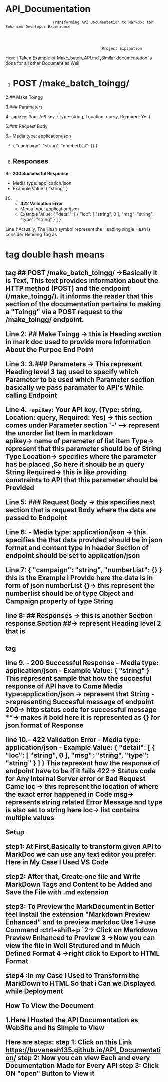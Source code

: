 # API_Documentation
                         Transforming API Documentation to Markdoc for Enhanced Developer Experience




                                               Project Explantion 

                                               

Here i Taken Example of Make_batch_API.md ,Similar documentation is done for all other Document as Well

1. # POST /make_batch_toingg/

2.## Make Toingg

3.### Parameters

4.- `apiKey`: Your API key. (Type: string, Location: query, Required: Yes)

5.### Request Body

6.- Media type: application/json

7.  {
     "campaign": "string",
     "numberList": {}
     }

8. ## Responses

9.- **200 Successful Response**

 - Media type: application/json
 - Example Value:
     {
     "string"
     }

10. - **422 Validation Error**
     - Media type: application/json
     - Example Value:
     {
     "detail": [
     {
     "loc": [
     "string",
     0
     ],
     "msg": "string",
     "type": "string"
     }
     ]
     }


Line 1:Actually, The Hash symbol represent the Heading single Hash is consider Heading Tag as <h1> tag double hash means <h2> tag
           ##  POST /make_batch_toingg/    ->Basically it is Text, This text provides information about the HTTP method (POST) and the endpoint (/make_toingg/). It informs the reader that this section of the documentation pertains to making a "Toingg" via a POST request to the /make_toingg/ endpoint.

Line 2:  ## Make Toingg -> this is Heading section in mark doc used to provide more Information About the Purpoe End Point

Line 3: 3.### Parameters  -> This represent Heading level 3 tag used to specify which Parameter to be used which Parameter section basically we pass paramater to API's While calling Endpoint


Line 4.  -`apiKey`: Your API key. (Type: string, Location: query, Required: Yes) -> this section comes under Parameter section 
          '-' --> represent the unorder list Item in markdown  
          apikey-> name of parameter of list item
          Type-> represent that this parameter should be of String Type
          Location-> specifies where the parameter has be placed ,So here it shoulb be in query String
          Required-> this is like providing constraints to API that this parameter should be Provided


Line 5: ### Request Body  -> this specifies next section that is request Body where the data are passed to Endpoint


Line 6: - Media type: application/json -> this specifies the that data provided should be in json format  and content type in header Section of endpoint  should be set to  application/json 


Line 7:
     {
     "campaign": "string",
     "numberList": {}
     }
     this is the Example i Provide here the data is in form of json  numberList {}-> this represent the numberlist should be of type Object and Campaign property of type String


line 8: ## Responses -> this is another Section response Section ##-> represent Heading level 2  that is <h2> tag


line 9. - **200 Successful Response**
     - Media type: application/json
     - Example Value:
     {
     "string"
     }   
     This represent sample that how the  succesful response of API have to Come
     Media type:application/json -> represent that 
     String ->representing Succesful message of endpoint
     200-> http status code for successful message
     **-> makes it bold 
     here it is represented  as {} for json format of Response


line 10.- **422 Validation Error**
     - Media type: application/json
     - Example Value:
     {
     "detail": [
     {
     "loc": [
     "string",
     0
     ],
     "msg": "string",
     "type": "string"
     }
     ]
     }   This represent how the response of endpoint have to be  if it fails
         422-> Status code for Any Internal Server error or Bad Request Came
         loc -> this represent the location of  where the exact error happened in Code
         msg-> represents string related Error Message  and type is also set to string
         here
         loc-> list contains multiple values 
 
     


 Setup

step1: At First,Basically to transform given API to MarkDoc we can  use any text editor you prefer. Here in My Case I Used VS Code 

step2: After that, Create one file and Write MarkDown Tags and Content to be Added and Save the File with .md extension

step3: To Preview the MarkDocument in Better feel Install the extension "Markdown Preview Enhanced" and to preview markdoc Use 
          1->use Command :ctrl+shift+p 
         `2-> Click on Markdown Preview Enhanced to Preview
          3 ->Now you can view the file in Well Strutured and in Much Defined Format
          4 ->right click to Export to HTML Format

step4 :In my Case I Used to Transform the MarkDown to HTML So that i Can we Displayed while Deployment


                                        





How To View the Document 


1.Here I Hosted   the  API Documentation  as  WebSite and its Simple to View 

Here are steps:
step 1: Click on this Link https://buvanesh135.github.io/API_Documentation/
step 2: Now you can view Each and every Documentation Made for Every API
step 3: Click ON "open" Button to View it


               


